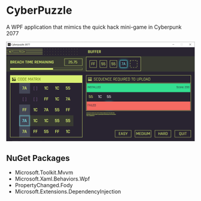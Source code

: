 # CyberPuzzle

A WPF application that mimics the quick hack mini-game in Cyberpunk 2077

![demo picture](./demo.png)

## NuGet Packages

* Microsoft.Toolkit.Mvvm
* Microsoft.Xaml.Behaviors.Wpf
* PropertyChanged.Fody
* Microsoft.Extensions.DependencyInjection
